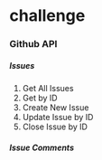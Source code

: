 # challenge

### Github API

##### Issues
1. Get All Issues
2. Get by ID
3. Create New Issue
4. Update Issue by ID
5. Close Issue by ID

##### Issue Comments
